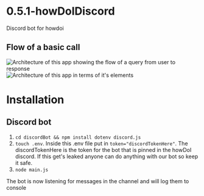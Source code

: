 # 0.5.1-howDoIDiscord
Discord bot for howdoi

## Flow of a basic call
![Architecture of this app showing the flow of a query from user to response](https://i.imgur.com/jtVVdTl.png)
![Architecture of this app in terms of it's elements](https://i.imgur.com/tT5vu3A.png)
# Installation
## Discord bot
1. `cd discordBot && npm install dotenv discord.js`
2. `touch .env`. Inside this .env file put in `token="discordTokenHere"`. The discordTokenHere is the token for the bot that is pinned in the howDoI discord. If this get's leaked anyone can do anything with our bot so keep it safe.
2. `node main.js`

The bot is now listening for messages in the channel and will log them to console
 